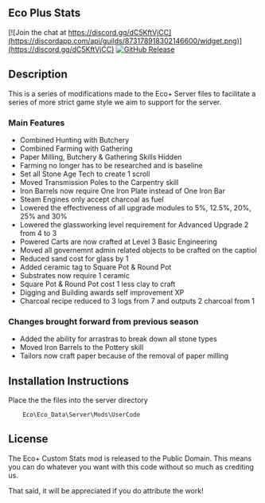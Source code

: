Eco Plus Stats 
-----------------

[![Join the chat at https://discord.gg/dC5KftVjCC](https://discordapp.com/api/guilds/873178918302146600/widget.png)](https://discord.gg/dC5KftVjCC)
[![GitHub Release](https://img.shields.io/github/v/release/D-Kalkan/Custom-Stats-Eco.svg)](https://github.com/D-Kalkan/Custom-Stats-Eco/releases)

## Description ##

This is a series of modifications made to the Eco+ Server files to facilitate a series of more strict game style we aim to support for the server.

### Main Features ###

* Combined Hunting with Butchery
* Combined Farming with Gathering
* Paper Milling, Butchery & Gathering Skills Hidden
* Farming no longer has to be researched and is baseline
* Set all Stone Age Tech to create 1 scroll
* Moved Transmission Poles to the Carpentry skill
* Iron Barrels now require One Iron Plate instead of One Iron Bar
* Steam Engines only accept charcoal as fuel
* Lowered the effectiveness of all upgrade modules to 5%, 12.5%, 20%, 25% and 30%
* Lowered the glassworking level requirement for Advanced Upgrade 2 from 4 to 3
* Powered Carts are now crafted at Level 3 Basic Engineering
* Moved all governemnt admin related objects to be crafted on the captiol
* Reduced sand cost for glass by 1
* Added ceramic tag to Square Pot & Round Pot
* Substrates now require 1 ceramic
* Square Pot & Round Pot cost 1 less clay to craft
* Digging and Building awards self improvement XP
* Charcoal recipe reduced to 3 logs from 7 and outputs 2 charcoal from 1


### Changes brought forward from previous season ###
* Added the ability for arrastras to break down all stone types
* Moved Iron Barrels to the Pottery skill
* Tailors now craft paper because of the removal of paper milling 

## Installation Instructions ##

Place the the files into the server directory 

		Eco\Eco_Data\Server\Mods\UserCode

## License ##

The Eco+ Custom Stats mod is released to the Public Domain. This means you can do whatever you want with this code without so much as crediting us.

That said, it will be appreciated if you do attribute the work!